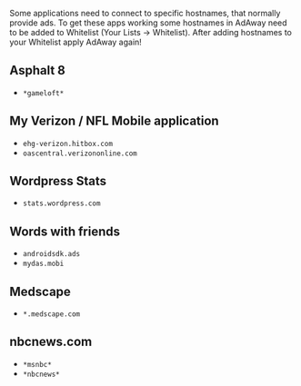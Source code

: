 Some applications need to connect to specific hostnames, that normally provide ads. To get these apps working some hostnames in AdAway need to be added to Whitelist (Your Lists -> Whitelist). After adding hostnames to your Whitelist apply AdAway again!

## Asphalt 8

  * ``*gameloft*``

## My Verizon / NFL Mobile application

  * ``ehg-verizon.hitbox.com``
  * ``oascentral.verizononline.com``

## Wordpress Stats

  * ``stats.wordpress.com``

## Words with friends

  * ``androidsdk.ads``
  * ``mydas.mobi``

## Medscape

  * ``*.medscape.com``

## nbcnews.com

  * ``*msnbc*``
  * ``*nbcnews*``